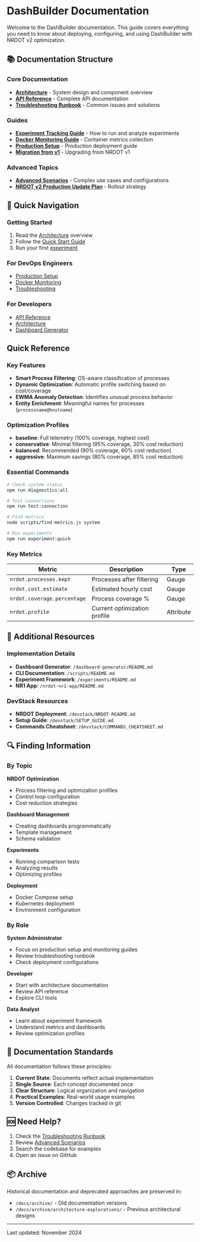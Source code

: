# DashBuilder Documentation

Welcome to the DashBuilder documentation. This guide covers everything you need to know about deploying, configuring, and using DashBuilder with NRDOT v2 optimization.

## 📚 Documentation Structure

### Core Documentation

- **[Architecture](./architecture.md)** - System design and component overview
- **[API Reference](./api-reference.md)** - Complete API documentation
- **[Troubleshooting Runbook](./TROUBLESHOOTING_RUNBOOK.md)** - Common issues and solutions

### Guides

- **[Experiment Tracking Guide](./EXPERIMENT_TRACKING_GUIDE.md)** - How to run and analyze experiments
- **[Docker Monitoring Guide](./DOCKER-MONITORING-GUIDE.md)** - Container metrics collection
- **[Production Setup](./production-setup.md)** - Production deployment guide
- **[Migration from v1](./migration-from-v1.md)** - Upgrading from NRDOT v1

### Advanced Topics

- **[Advanced Scenarios](./ADVANCED_SCENARIOS.md)** - Complex use cases and configurations
- **[NRDOT v2 Production Update Plan](./nrdot-v2-production-update-plan.md)** - Rollout strategy

## 🚀 Quick Navigation

### Getting Started
1. Read the [Architecture](./architecture.md) overview
2. Follow the [Quick Start Guide](../QUICKSTART.md)
3. Run your first [experiment](./EXPERIMENT_TRACKING_GUIDE.md)

### For DevOps Engineers
- [Production Setup](./production-setup.md)
- [Docker Monitoring](./DOCKER-MONITORING-GUIDE.md)
- [Troubleshooting](./TROUBLESHOOTING_RUNBOOK.md)

### For Developers
- [API Reference](./api-reference.md)
- [Architecture](./architecture.md)
- [Dashboard Generator](../dashboard-generator/README.md)

## Quick Reference

### Key Features
- **Smart Process Filtering**: OS-aware classification of processes
- **Dynamic Optimization**: Automatic profile switching based on cost/coverage
- **EWMA Anomaly Detection**: Identifies unusual process behavior
- **Entity Enrichment**: Meaningful names for processes (`processname@hostname`)

### Optimization Profiles
- **baseline**: Full telemetry (100% coverage, highest cost)
- **conservative**: Minimal filtering (95% coverage, 30% cost reduction)
- **balanced**: Recommended (90% coverage, 60% cost reduction)
- **aggressive**: Maximum savings (80% coverage, 85% cost reduction)

### Essential Commands
```bash
# Check system status
npm run diagnostics:all

# Test connections
npm run test:connection

# Find metrics
node scripts/find-metrics.js system

# Run experiments
npm run experiment:quick
```

### Key Metrics
| Metric | Description | Type |
|--------|-------------|------|
| `nrdot.processes.kept` | Processes after filtering | Gauge |
| `nrdot.cost.estimate` | Estimated hourly cost | Gauge |
| `nrdot.coverage.percentage` | Process coverage % | Gauge |
| `nrdot.profile` | Current optimization profile | Attribute |

## 📂 Additional Resources

### Implementation Details
- **Dashboard Generator**: `/dashboard-generator/README.md`
- **CLI Documentation**: `/scripts/README.md`
- **Experiment Framework**: `/experiments/README.md`
- **NR1 App**: `/nrdot-nr1-app/README.md`

### DevStack Resources
- **NRDOT Deployment**: `/devstack/NRDOT-README.md`
- **Setup Guide**: `/devstack/SETUP_GUIDE.md`
- **Commands Cheatsheet**: `/devstack/COMMANDS_CHEATSHEET.md`

## 🔍 Finding Information

### By Topic

**NRDOT Optimization**
- Process filtering and optimization profiles
- Control loop configuration
- Cost reduction strategies

**Dashboard Management**
- Creating dashboards programmatically
- Template management
- Schema validation

**Experiments**
- Running comparison tests
- Analyzing results
- Optimizing profiles

**Deployment**
- Docker Compose setup
- Kubernetes deployment
- Environment configuration

### By Role

**System Administrator**
- Focus on production setup and monitoring guides
- Review troubleshooting runbook
- Check deployment configurations

**Developer**
- Start with architecture documentation
- Review API reference
- Explore CLI tools

**Data Analyst**
- Learn about experiment framework
- Understand metrics and dashboards
- Review optimization profiles

## 📝 Documentation Standards

All documentation follows these principles:
1. **Current State**: Documents reflect actual implementation
2. **Single Source**: Each concept documented once
3. **Clear Structure**: Logical organization and navigation
4. **Practical Examples**: Real-world usage examples
5. **Version Controlled**: Changes tracked in git

## 🆘 Need Help?

1. Check the [Troubleshooting Runbook](./TROUBLESHOOTING_RUNBOOK.md)
2. Review [Advanced Scenarios](./ADVANCED_SCENARIOS.md)
3. Search the codebase for examples
4. Open an issue on GitHub

## 📦 Archive

Historical documentation and deprecated approaches are preserved in:
- `/docs/archive/` - Old documentation versions
- `/docs/archive/architecture-explorations/` - Previous architectural designs

---

Last updated: November 2024